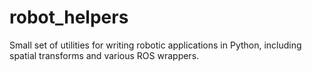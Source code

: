 # robot_helpers

Small set of utilities for writing robotic applications in Python, including spatial transforms and various ROS wrappers.

